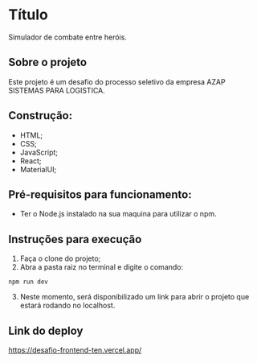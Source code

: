 # Título
Simulador de combate entre heróis.

## Sobre o projeto
Este projeto é um desafio do processo seletivo da empresa AZAP SISTEMAS PARA LOGISTICA.

## Construção: 
- HTML;
- CSS;
- JavaScript;
- React;
- MaterialUI;

## Pré-requisitos para funcionamento:
- Ter o Node.js instalado na sua maquina para utilizar o npm.

## Instruções para execução
1. Faça o clone do projeto;
2. Abra a pasta raiz no terminal e digite o comando: 
```
npm run dev
```
3. Neste momento, será disponibilizado um link para abrir o projeto que estará rodando no localhost.

## Link do deploy
https://desafio-frontend-ten.vercel.app/